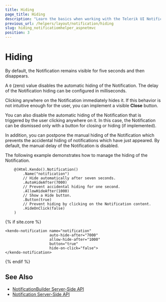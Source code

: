 ```yaml
---
title: Hiding
page_title: Hiding
description: "Learn the basics when working with the Telerik UI Notification component for {{ site.framework }}."
previous_url: /helpers/layout/notification/hiding
slug: hiding_notificatiomhelper_aspnetmvc
position: 3
---
```


# Hiding

By default, the Notification remains visible for five seconds and then disappears.

A `0` (zero) value disables the automatic hiding of the Notification. The delay of the Notification hiding can be configured in milliseconds.

Clicking anywhere on the Notification immediately hides it. If this behavior is not intuitive enough for the user, you can implement a visible **Close** button.

You can also disable the automatic hiding of the Notification that is triggered by the user clicking anywhere on it. In this case, the Notification can be dismissed only with a button for closing or hiding (if implemented).

In addition, you can postpone the manual hiding of the Notification which prevents the accidental hiding of notifications which have just appeared. By default, the manual delay of the Notification is disabled.

The following example demonstrates how to manage the hiding of the Notification.

```HtmlHelper
    @(Html.Kendo().Notification()
        .Name("notification")
        // Hide automatically after seven seconds.
        .AutoHideAfter(7000)
        // Prevent accidental hiding for one second.
        .AllowHideAfter(1000)
        // Show a Hide button.
        .Button(true)
        // Prevent hiding by clicking on the Notification content.
        .HideOnClick(false)
    )
```
{% if site.core %}
```TagHelper
<kendo-notification name="notification"
                    auto-hide-after="7000"
                    allow-hide-after="1000"
                    button="true"
                    hide-on-click="false">
</kendo-notification>
```
{% endif %}

## See Also

* [NotificationBuilder Server-Side API](/api/Kendo.Mvc.UI.Fluent/NotificationBuilder)
* [Notification Server-Side API](/api/notification)
